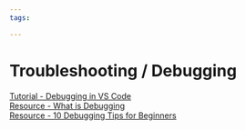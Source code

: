 ```yaml
---
tags:

---
```

# Troubleshooting / Debugging

[Tutorial - Debugging in VS Code](https://code.visualstudio.com/docs/editor/debugging)  
[Resource - What is Debugging](https://www.freecodecamp.org/news/what-is-debugging-how-to-debug-code/)  
[Resource - 10 Debugging Tips for Beginners](https://blog.hartleybrody.com/debugging-code-beginner/)  
